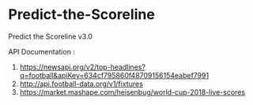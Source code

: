 # Predict-the-Scoreline
Predict the Scoreline v3.0 

API Documentation :  
  1. https://newsapi.org/v2/top-headlines?q=football&apiKey=634cf795860f48709156154eabef7991
  2. http://api.football-data.org/v1/fixtures
  3. https://market.mashape.com/heisenbug/world-cup-2018-live-scores
